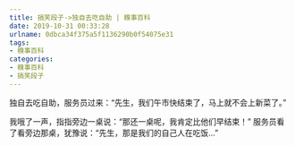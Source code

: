 ```yaml
---
title: 搞笑段子->独自去吃自助 | 糗事百科
date: 2019-10-31 00:33:28
urlname: 0dbca34f375a5f1136290b0f54075e31
tags: 
- 糗事百科
categories:
- 糗事百科
- 搞笑段子
---
```

独自去吃自助，服务员过来：“先生，我们午市快结束了，马上就不会上新菜了。”

我哦了一声，指指旁边一桌说：“那还一桌呢，我肯定比他们早结束！”    服务员看了看旁边那桌，犹豫说：“先生，那是我们的自己人在吃饭…”



